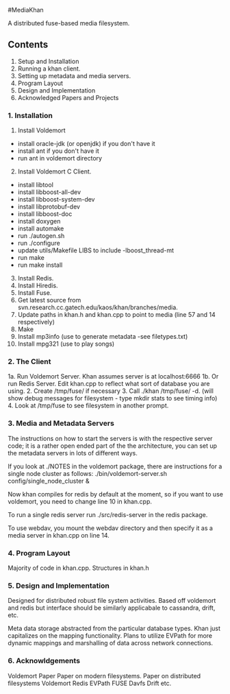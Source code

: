 #MediaKhan

A distributed fuse-based media filesystem.

## Contents

1. Setup and Installation
2. Running a khan client.
3. Setting up metadata and media servers.
4. Program Layout
5. Design and Implementation
6. Acknowledged Papers and Projects


### 1. Installation

1. Install Voldemort
- install oracle-jdk (or openjdk) if you don't have it  
- install ant if you don't have it
- run ant in voldemort directory
2. Install Voldemort C Client.
- install libtool
- install libboost-all-dev
- install libboost-system-dev
- install libprotobuf-dev
- install libboost-doc
- install doxygen
- install automake	
- run ./autogen.sh 
- run ./configure
- update utils/Makefile LIBS to include -lboost_thread-mt
- run make
- run make install
3. Install Redis.
4. Install Hiredis.
5. Install Fuse.
6. Get latest source from svn.research.cc.gatech.edu/kaos/khan/branches/media.
7. Update paths in khan.h and khan.cpp to point to media (line 57 and 14 respectively)
8. Make
9. Install mp3info (use to generate metadata -see filetypes.txt)
10. Install mpg321 (use to play songs)

### 2. The Client

1a. Run Voldemort Server. Khan assumes server is at localhost:6666
1b. Or run Redis Server. Edit khan.cpp to reflect what sort of database you are using.
2. Create /tmp/fuse/ if necessary
3. Call ./khan /tmp/fuse/ -d. (will show debug messages for filesystem - type mkdir stats to see timing info)
4. Look at /tmp/fuse to see filesystem in another prompt.

### 3. Media and Metadata Servers

The instructions on how to start the servers is with the respective server code;
 it is a rather open ended part of the the architecture, you can set up the metadata 
servers in lots of different ways. 

If you look at ./NOTES in the voldemort package, there are instructions for a 
single node cluster as follows:
    ./bin/voldemort-server.sh config/single_node_cluster &

Now khan compiles for redis by default at the moment, so if you want to use 
voldemort, you need to change line 10 in khan.cpp.

To run a single redis server run ./src/redis-server in the redis package.

To use webdav, you mount the webdav directory and then specify it as a media server in khan.cpp on line 14.

### 4. Program Layout

Majority of code in khan.cpp.
Structures in khan.h

### 5. Design and Implementation

Designed for distributed robust file system activities. Based off voldemort and redis
but interface should be similarly applicabale to cassandra, drift, etc.

Meta data storage abstracted from the particular database types. Khan
just capitalizes on the mapping functionality. Plans to utilize EVPath for more
dynamic mappings and marshalling of data across network connections.

### 6. Acknowldgements

Voldemort Paper
Paper on modern filesystems.
Paper on distributed filesystems
Voldemort
Redis
EVPath
FUSE
Davfs
Drift
etc.

